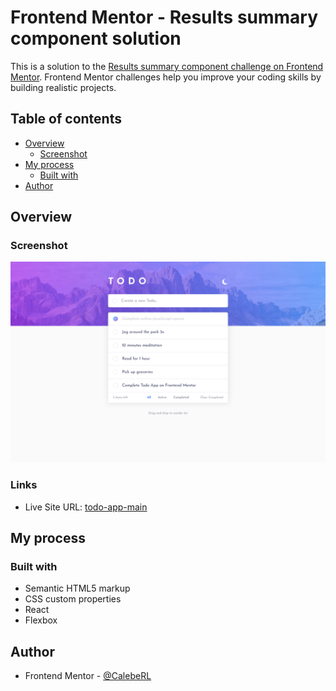# Frontend Mentor - Results summary component solution

This is a solution to the [Results summary component challenge on Frontend Mentor](https://www.frontendmentor.io/challenges/results-summary-component-CE_K6s0maV). Frontend Mentor challenges help you improve your coding skills by building realistic projects. 

## Table of contents

- [Overview](#overview)
  - [Screenshot](#screenshot)
- [My process](#my-process)
  - [Built with](#built-with)
- [Author](#author)

## Overview

### Screenshot

![Alt text](./src/images/screenshot.png)

### Links

- Live Site URL: [todo-app-main](https://caleberl.github.io/todo-app-main/) 

## My process

### Built with

- Semantic HTML5 markup
- CSS custom properties
- React
- Flexbox

## Author

- Frontend Mentor - [@CalebeRL](https://www.frontendmentor.io/profile/CalebeRL)

